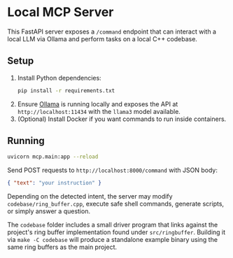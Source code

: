 # Local MCP Server

This FastAPI server exposes a `/command` endpoint that can interact with a local LLM via Ollama and perform tasks on a local C++ codebase.

## Setup

1. Install Python dependencies:
   ```bash
   pip install -r requirements.txt
   ```
2. Ensure [Ollama](https://ollama.com/) is running locally and exposes the API at `http://localhost:11434` with the `llama3` model available.
3. (Optional) Install Docker if you want commands to run inside containers.

## Running

```bash
uvicorn mcp.main:app --reload
```

Send POST requests to `http://localhost:8000/command` with JSON body:
```json
{ "text": "your instruction" }
```

Depending on the detected intent, the server may modify `codebase/ring_buffer.cpp`, execute safe shell commands, generate scripts, or simply answer a question.

The `codebase` folder includes a small driver program that links against the
project's ring buffer implementation found under `src/ringbuffer`. Building it
via `make -C codebase` will produce a standalone example binary using the same
ring buffers as the main project.
